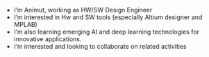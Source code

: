 - I’m Animut, working as HW/SW Design Engineer  
- I’m interested in Hw and SW tools (especially Altium designer and MPLAB)
- I’m also learning emerging AI and deep learning technologies for innovative applications.
- I’m interested and looking to collaborate on related activities


<!---
animutmeseret/animutmeseret is a ✨ special ✨ repository because its `README.md` (this file) appears on your GitHub profile.
You can click the Preview link to take a look at your changes.
--->
